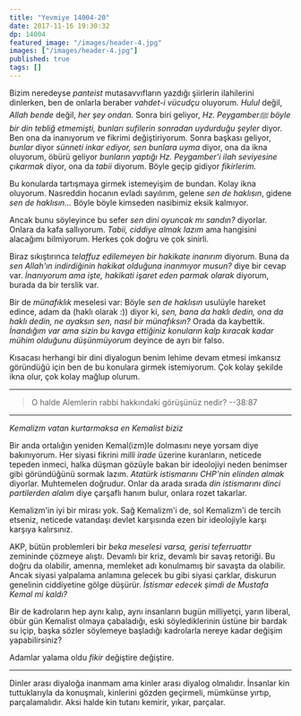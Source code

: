 ```yaml
---
title: "Yevmiye 14004-20"
date: 2017-11-16 19:30:32
dp: 14004
featured_image: "/images/header-4.jpg"
images: ["/images/header-4.jpg"]
published: true
tags: []
---
```




Bizim neredeyse *panteist* mutasavvıfların yazdığı şiirlerin ilahilerini
dinlerken, ben de onlarla beraber *vahdet-i vücudçu* oluyorum. *Hulul* değil,
*Allah bende* değil, *her şey ondan.* Sonra biri geliyor, *Hz. Peygamberﷺ böyle
bir din tebliğ etmemişti, bunları sufilerin sonradan uydurduğu şeyler* diyor.
Ben ona da inanıyorum ve fikrimi değiştiriyorum. Sonra başkası geliyor, *bunlar*
diyor *sünneti inkar ediyor, sen bunlara uyma* diyor, ona da ikna oluyorum,
öbürü geliyor *bunların yaptığı Hz. Peygamber'i ilah seviyesine çıkarmak* diyor,
ona da *tabii* diyorum. Böyle geçip gidiyor *fikirlerim.*

Bu konularda tartışmaya girmek istemeyişim de bundan. Kolay ikna oluyorum.
Nasreddin hocanın evladı sayılırım, gelene *sen de haklısın*, gidene *sen de
haklısın...* Böyle böyle kimseden nasibimiz eksik kalmıyor.

Ancak bunu söyleyince bu sefer *sen dini oyuncak mı sandın?* diyorlar. Onlara da
kafa sallıyorum. *Tabii, ciddiye almak lazım* ama hangisini alacağımı
bilmiyorum. Herkes çok doğru ve çok sinirli.

Biraz sıkıştırınca *telaffuz edilemeyen bir hakikate inanırım* diyorum. Buna da
*sen Allah'ın indirdiğinin hakikat olduğuna inanmıyor musun?* diye bir cevap
var. *İnanıyorum ama işte, hakikati işaret eden parmak olarak* diyorum, burada
da bir terslik var.

Bir de *münafıklık* meselesi var: Böyle *sen de haklısın* usulüyle hareket
edince, adam da (haklı olarak :)) diyor ki, *sen, bana da haklı dedin, ona da
haklı dedin, ne ayaksın sen, nasıl bir münafıksın?* Orada da kaybettik.
*İnandığım var ama sizin bu kavga ettiğiniz konuların kalp kıracak kadar mühim
olduğunu düşünmüyorum* deyince de ayrı bir falso. 

Kısacası herhangi bir dini diyalogun benim lehime devam etmesi imkansız
göründüğü için ben de bu konulara girmek istemiyorum. Çok kolay şekilde ikna
olur, çok kolay mağlup olurum. 

---------

> O halde Alemlerin rabbi hakkındaki görüşünüz nedir? --38:87 

---------

*Kemalizm vatan kurtarmaksa en Kemalist biziz*

Bir anda ortalığın yeniden Kemal(izm)le dolmasını neye yorsam diye bakınıyorum.
Her siyasi fikrini *milli irade* üzerine kuranların, neticede tepeden inmeci,
halka düşman gözüyle bakan bir ideolojiyi neden benimser gibi göründüğünü sormak
lazım. *Atatürk istismarını CHP'nin elinden almak* diyorlar. Muhtemelen
doğrudur. Onlar da arada sırada *din istismarını dinci partilerden alalım* diye
çarşaflı hanım bulur, onlara rozet takarlar.

Kemalizm'in iyi bir mirası yok. Sağ Kemalizm'i de, sol Kemalizm'i de tercih
etseniz, neticede vatandaşı devlet karşısında ezen bir ideolojiyle karşı karşıya
kalırsınız. 

AKP, bütün problemleri bir *beka meselesi varsa, gerisi teferruattır* zemininde
çözmeye alıştı. Devamlı bir kriz, devamlı bir savaş retoriği. Bu doğru da
olabilir, amenna, memleket adı konulmamış bir savaşta da olabilir. Ancak siyasi
yalpalama anlamına gelecek bu gibi siyasi çarklar, diskurun genelinin
ciddiyetine gölge düşürür. *İstismar edecek şimdi de Mustafa Kemal mi kaldı?*

Bir de kadroların hep aynı kalıp, aynı insanların bugün milliyetçi, yarın
liberal, öbür gün Kemalist olmaya çabaladığı, eski söylediklerinin üstüne bir
bardak su içip, başka sözler söylemeye başladığı kadrolarla nereye kadar değişim
yapabilirsiniz? 

Adamlar yalama oldu *fikir* değiştire değiştire. 

-------

Dinler arası diyaloğa inanmam ama kinler arası diyalog olmalıdır. İnsanlar kin
tuttuklarıyla da konuşmalı, kinlerini gözden geçirmeli, mümkünse yırtıp,
parçalamalıdır. Aksi halde kin tutanı kemirir, yıkar, parçalar. 


